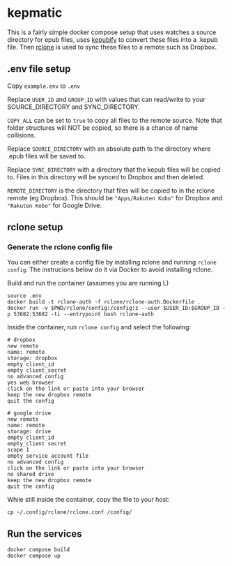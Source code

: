 # kepmatic

This is a fairly simple docker compose setup that uses watches a source directory for epub files, uses [kepubify](https://github.com/pgaskin/kepubify) to convert these files into a .kepub file.  Then [rclone](https://github.com/rclone/rclone) is used to sync these files to a remote such as Dropbox.

## .env file setup

Copy `example.env` to `.env`

Replace `USER_ID` and `GROUP_ID` with values that can read/write to your SOURCE_DIRECTORY and SYNC_DIRECTORY.

`COPY_ALL` can be set to `true` to copy all files to the remote source.  Note that folder structures will NOT be copied, so there is a chance of name collisions.

Replace `SOURCE_DIRECTORY` with an absolute path to the directory where .epub files will be saved to.

Replace `SYNC_DIRECTORY` with a directory that the kepub files will be copied to.  Files in this directory will be synced to Dropbox and then deleted.

`REMOTE_DIRECTORY` is the directory that files will be copied to in the rclone remote (eg Dropbox).  This should be `"Apps/Rakuten Kobo"` for Dropbox and `"Rakuten Kobo"` for Google Drive.

## rclone setup

### Generate the rclone config file

You can either create a config file by installing rclone and running `rclone config`.  The instrucions below do it via Docker to avoid installing rclone. 

Build and run the container (assumes you are running L)
```
source .env
docker build -t rclone-auth -f rclone/rclone-auth.Dockerfile .
docker run -v $PWD/rclone/config:/config:z --user $USER_ID:$GROUP_ID -p 53682:53682 -ti --entrypoint bash rclone-auth
```

Inside the container, run `rclone config` and select the following:
```
# dropbox
new remote
name: remote
storage: dropbox
empty client_id
empty client_secret
no advanced config
yes web browser
click on the link or paste into your browser
keep the new dropbox remote
quit the config

# google drive
new remote
name: remote
storage: drive
empty client_id
empty_client secret
scope 1
empty service account file
no advanced config
click on the link or paste into your browser
no shared drive
keep the new dropbox remote
quit the config
```

While still inside the container, copy the file to your host:
```
cp ~/.config/rclone/rclone.conf /config/
```

## Run the services

```
docker compose build
docker compose up 
```


